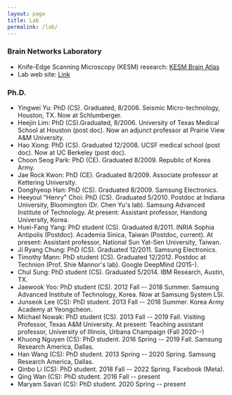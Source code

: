 ```yaml
---
layout: page
title: Lab
permalink: /lab/
---
```


### Brain Networks Laboratory

* Knife-Edge Scanning Microscopy (KESM) research: [KESM Brain Atlas](http://kesm.org)
* Lab web site: [Link](https://people.engr.tamu.edu/choe/choe/bnl/home.html)

### Ph.D.

<ul> <li> Yingwei Yu: PhD (CS). Graduated, 8/2006. Seismic Micro-technology, Houston, TX. Now at Schlumberger.
<li>
Heejin Lim: PhD (CS).Graduated, 8/2006. University of Texas Medical School at Houston (post doc). Now an adjunct professor at Prairie View A&M University.
<li>
Hao Xiong: PhD (CS). Graduated 12/2008. UCSF medical school (post doc). Now at UC Berkeley (post doc).
<li>
Choon Seog Park: PhD (CE). Graduated 8/2009. Republic of Korea Army.
<li>
Jae Rock Kwon: PhD (CE). Graduated 8/2009. Associate professor at Kettering University.
<li>
Donghyeop Han: PhD (CS). Graduated 8/2009. Samsung Electronics.
<li>
Heeyoul "Henry" Choi: PhD (CS). Graduated 5/2010. Postdoc at Indiana University, Bloomington (Dr. Chen Yu's lab). Samsung Advanced Institute of Technology. At present: Assistant professor, Handong University, Korea.
<li>
Huei-Fang Yang: PhD student (CS). Graduated 8/2011. INRIA Sophia Antipolis (Postdoc). Academia Sinica, Taiwan (Postdoc, current). At present: Assistant professor, National Sun Yat-Sen University, Taiwan.
<li>
Ji Ryang Chung: PhD (CS). Graduated 12/2011. Samsung Electronics.
<li>
Timothy Mann: PhD student (CS). Graduated 12/2012. Postdoc at Technion (Prof. Shie Mannor's lab). Google DeepMind (2015-).
<li>
Chul Sung: PhD student (CS). Graduated 5/2014. IBM Research, Austin, TX.
<li>
Jaewook Yoo: PhD student (CS). 2012 Fall -- 2018 Summer. Samsung Advanced Institute of Technology, Korea. Now at Samsung System LSI.
<li>
Junseok Lee (CS): PhD student. 2013 Fall -- 2018 Summer. Korea Army Academy at Yeongcheon.
<li>
Michael Nowak: PhD student (CS). 2013 Fall -- 2019 Fall. Visiting Professor, Texas A&M University. At present: Teaching assistant professor, University of Illinois, Urbana Champaign (Fall 2020--)
<li>
Khuong Nguyen (CS): PhD student. 2016 Spring -- 2019 Fall. Samsung Research America, Dallas.
<li>
Han Wang (CS): PhD student. 2013 Spring -- 2020 Spring. Samsung Research America, Dallas.
<li>
Qinbo Li (CS): PhD student. 2018 Fall -- 2022 Spring. Facebook (Meta).
<li>
Qing Wan (CS): PhD student. 2016 Fall -- present
<li>
Maryam Savari (CS): PhD student. 2020 Spring -- present </ul>
